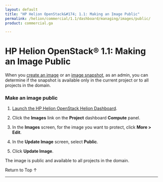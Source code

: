 ```yaml
---
layout: default
title: "HP Helion OpenStack&#174; 1.1: Making an Image Public"
permalink: /helion/commercial/1.1/dashboard/managing/images/public/
product: commercial.ga

---
```

<!--PUBLISHED-->

<script>

function PageRefresh {
onLoad="window.refresh"
}

PageRefresh();

</script>

<!--
<p style="font-size: small;"> <a href="/helion/commercial/1.1/ga1/install/">&#9664; PREV</a> | <a href="/helion/commercial/1.1/ga1/install-overview/">&#9650; UP</a> | <a href="/helion/commercial/1.1/ga1/">NEXT &#9654;</a> </p>
-->

# HP Helion OpenStack&#174; 1.1: Making an Image Public

When you [create an image](/helion/commercial/1.1/dashboard/managing/images/create/) or an [image snapshot](/helion/commercial/1.1/dashboard/managing/images/protect/), as an admin, you can determine if the snapshot is available only in the current project or to all projects in the domain.

### Make an image public

1. [Launch the HP Helion OpenStack Helion Dashboard](/helion/openstack/1.1/dashboard/login/).

2. Click the **Images** link on the **Project** dashboard **Compute** panel.

3. In the **Images** screen, for the image you want to protect, click **More &gt; Edit**.
4. In the **Update Image** screen, select **Public**.
5. Click **Update Image**.

The image is public and available to all projects in the domain.

<a href="#top" style="padding:14px 0px 14px 0px; text-decoration: none;"> Return to Top &#8593; </a>


----
